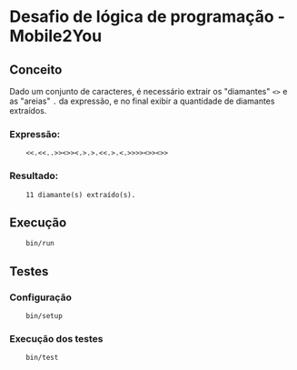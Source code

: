 # **Desafio de lógica de programação - Mobile2You**

## **Conceito**

Dado um conjunto de caracteres, é necessário extrair os "diamantes"  `<>` e as "areias" `.` da expressão, e no final exibir a quantidade de diamantes extraídos.

### **Expressão:**

```
    <<.<<..>><>><.>.>.<<.>.<.>>>><>><>>
```

### **Resultado:**

```
    11 diamante(s) extraído(s).
```

## **Execução**

```
    bin/run
```

## **Testes**

### **Configuração**

```
    bin/setup
```

### **Execução dos testes**

```
    bin/test
```

